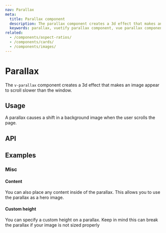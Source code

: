 ```yaml
---
nav: Parallax
meta:
  title: Parallax component
  description: The parallax component creates a 3d effect that makes an image appear to scroll slower than the window.
  keywords: parallax, vuetify parallax component, vue parallax component
related:
  - /components/aspect-ratios/
  - /components/cards/
  - /components/images/
---
```


# Parallax

The `v-parallax` component creates a 3d effect that makes an image appear to scroll slower than the window.

<entry />

## Usage

A parallax causes a shift in a background image when the user scrolls the page.

<example file="v-parallax/usage" />

## API

<api-inline />

## Examples

### Misc

#### Content

You can also place any content inside of the parallax. This allows you to use the parallax as a hero image.

<example file="v-parallax/misc-content" />

#### Custom height

You can specify a custom height on a parallax. Keep in mind this can break the parallax if your image is not sized properly

<example file="v-parallax/misc-custom-height" />
